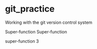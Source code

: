 # git_practice
Working with the git version control system

Super-function
Super-function

super-function 3
